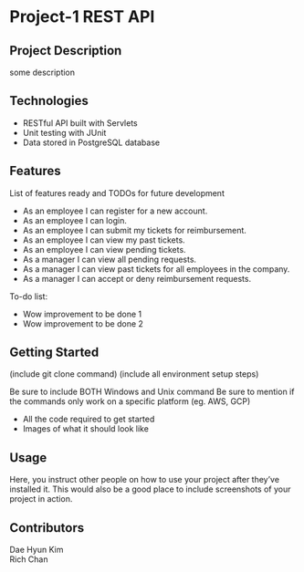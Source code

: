 # Project-1 REST API

## Project Description
some description

## Technologies
* RESTful API built with Servlets
* Unit testing with JUnit
* Data stored in PostgreSQL database

## Features
List of features ready and TODOs for future development

* As an employee I can register for a new account.
* As an employee I can login.
* As an employee I can submit my tickets for reimbursement.
* As an employee I can view my past tickets.
* As an employee I can view pending tickets.
* As a manager I can view all pending requests.
* As a manager I can view past tickets for all employees in the company.
* As a manager I can accept or deny reimbursement requests.

To-do list:

* Wow improvement to be done 1
* Wow improvement to be done 2

## Getting Started
(include git clone command) (include all environment setup steps)

Be sure to include BOTH Windows and Unix command
Be sure to mention if the commands only work on a specific platform (eg. AWS, GCP)

* All the code required to get started
* Images of what it should look like
## Usage
Here, you instruct other people on how to use your project after they’ve installed it. This would also be a good place to include screenshots of your project in action.

## Contributors
Dae Hyun Kim  
Rich Chan  

